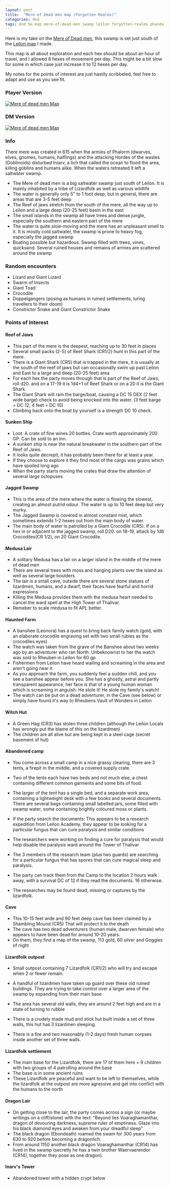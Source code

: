 ```yaml
---
layout: post
title:  "Mere of Dead men map (Forgotten Realms)"
categories: dnd
tags: dnd 5e map mere-of-dead-men swamp leilon forgotten-realms phandalin sword-coast lmop
---
```


Here is my take on the [Mere of Dead men](https://forgottenrealms.fandom.com/wiki/Mere_of_Dead_Men), this swamp is set just south of the [Leilon map](/2021/05/04/dnd-leilon/) I made.

This map is all about exploration and each hex should be about an hour of travel, and I allowed 8 hexes of movement per day. This might be a bit slow for some in which case just increase it to 12 hexes per day.

My notes for the points of interest are just hastily scribbeled, feel free to adapt and use as you see fit.

### Player Version
[![Mere of dead men Map](/images/2021-mere_player.jpg)](/images/2021-mere_player.jpg)

### DM Version
[![Mere of dead men Map](/images/2021-mere_dm.jpg)](/images/2021-mere_dm.jpg)

### Info
There mere was created in 615 when the armies of Phalorm (dwarves, elves, gnomes, humans, halflings) and the attacking Hordes of the wastes (Goblinoids) disturbed Iniarv, a lich that called the ocean to flood the area, killing goblins and humans alike. When the waters retreated it left a saltwater swamp.

- The Mere of dead men is a big saltwater swamp just south of Leilon. It is mainly inhabited by a tribe of Lizardfolk as well as various wildlife
- The water is generally only 5" to 1 foot deep, but in general, there are areas that are 3-5 feet deep
- The Reef of jaws stretch from the south of the mere, all the way up to Leilon and a large deep (20-25 feet) basin in the east
- The small islands in the swamp all have trees and dense jungle, especially the southern and eastern part of the mere
- The water is quite slow-moving and the mere has an unpleasant smell to it. It is mostly cold saltwater, the swamp is prone to heavy fog, especially the jagged swamp
- Boating possible but hazardous. Swamp filled with trees, vines, quicksand. Several ruined houses and remains of armies are scattered around the swamp

### Random encounters
- Lizard and Giant Lizard
- Swarm of Insects
- Giant Toad
- Crocodile
- Doppelgangers (posing as humans in ruined settlements, luring travellers to their doom)
- Constrictor Snake and Giant Constrictor Snake


### Points of Interest

#### Reef of Jaws
- This part of the mere is the deepest, reaching up to 30 feet in places
- Several small packs (2-5) of Reef Shark (CR1/2) hunt in this part of the mere. 
- There is a Giant Shark (CR5) that is trapped in the mere, it is usually at the south of the reef of jaws but can occasionally swim up past Leilon and East to a large and deep (20-25 feet) area
- For each hex the party moves through that is part of the Reef of Jaws, roll d20. and on a 17-19 it is 1d4+1 of Reef Shark or on a 20 it is the Giant Shark.
- The Giant Shark will ram the barge/boat, causing a DC 15 DEX (2 feet wide barge) check to avoid being knocked into the water.  (3 feet barge = DC 12, 4 feet = DC 10)
- Climbing back onto the boat by yourself is a strength DC 10 check. 

#### Sunken Ship
- Loot: A crate of fine wines 20 bottles. Crate worth approximately 200 GP. Can be sold to an Inn.
- A sunken ship is near the natural breakwater in the southern part of the Reef of Jaws.
- It looks quite decrepit, it has probably been there for at least a year.
- If they choose to explore it they find most of the cargo was grains which have spoiled long ago
- When the party starts moving the crates that draw the attention of several large octopuses
	

#### Jagged Swamp
- This is the area of the mere where the water is flowing the slowest, creating an almost putrid odour. The water is up to 10 feet deep but very murky.
- The Jagged Swamp is covered in almost constant mist, which sometimes extends 1-2 hexes out from the main body of water.
- The main body of water is patrolled by a Giant Crocodile (CR5). If on a hex in or adjacent to the jagged swamp, roll D20. on 18-19, attack by 1d6 Crocodiles(CR 1/2), on 20 Giant Crocodile.

#### Medusa Lair
- A solitary Medusa has a lair on a larger island in the middle of the mere of dead men
- There are several trees with moss and hanging plants over the island as well as several large boulders
- The lair is a small cave, outside there are several stone statues of lizardmen, humans, and a dwarf, their faces have fearful and horrid expressions
- Killing the Medusa provides them with the medusa heart needed to cancel the ward spell at the High Tower of Thalivar.
- Remeber to scale medusa to fit APL better.
	
#### Haunted Farm
- A banshee (Leonora) has a quest to bring back family watch (gold, with an elaborate crocodile engraving set with two small rubies as the crocodiles eyes)
- The watch was taken from the grave of the Banshee about two weeks ago by an adventurer who ran North. Unbeknownst to her the watch was sold to Rheuben in Leilon for 60 gp
- Fishermen from Leilon have heard wailing and screaming in the area and aren't going near it
- As you approach the farm, you suddenly feel a sudden chill, and you see a banshee appear before you. She has a ghostly, astral and partly transparent appearance, her face is that of a young human woman which is screaming in anguish:  He stole it! He stole my family's watch!
- The watch can be put on a dead adventurer, in the Cave (see below) or simply have found it's way to Rheubens Vault of Wonders in Leilon

#### Witch Hut
- A Green Hag (CR3) has stolen three children (although the Leilon Locals has wrongly put the blame of this on the lizardmen)
- The children are all alive but are being kept in a steel cage (secret basement of hut)

#### Abandoned camp
- You come across a small camp in a nice grassy clearing, there are 3 tents, a firepit in the middle, and a covered supply crate.
- Two of the tents each have two beds and not much else, a chest containing different common garments and some bits of food.
- The larger of the tent has a single bed, and a separate work area, containing a lightweight desk with a few books and several documents. There are several bags containing small labelled jars, some filled with swamp water, some containing brightly coloured moss or plants.
- If the party search the documents: This appears to be a research expedition from Leilon Academy, they appear to be looking for a particular fungus that can cure paralysis and similar conditions

- The researchers were working on finding a cure for paralysis that would help disable the paralysis ward around the Tower of Thalivar
- The 3 members of the research team (plus two guards) are searching for a particular fungus that has spores that can cure magical sleep and paralysis.
- The party can track them from the Camp to the location 2 hours walk away, with a survival DC of 12 if they read the documents. 16 otherwise.
- The researches may be found dead, missing or captures by the lizardfolk.

#### Cave
- This 10-15 feet wide and 90 feet deep cave has been claimed by a Shambling Mound (CR5) That will protect it to the death
- The cave has two dead adventurers (human male, dwarven female) who appears to have been dead for around 10-20 years.
- On them, they find a map of the swamp, 113 gold, 60 silver and Goggles of night
	

#### Lizardfolk outpost
- Small outpost containing 7 Lizardfolk (CR1/2) who will try and escape when 2 or fewer remain.
- A handful of lizardmen have taken up guard over these old ruined buildings. They are trying to take control over a larger area of the swamp by expanding from their main base
	
- The area has several old walls, they are around 2 feet high and are in a state of turning to rubble
- There is a crudely made mud and stick hut built inside a set of three walls, this hut has 3 lizardmen sleeping. 
- There is a fire and two reasonably (1-2 days) fresh human corpses inside another set of three walls. 
	

#### Lizardfolk settlement
- The main base for the Lizardfolk, there are 17 of them here + 9 children with two groups of 4 patrolling around the base
- The base is in some ancient ruins 
- These Lizardfolk are peaceful and want to be left to themselves, while the lizardfolk at the outpost are more agressive and get into conflict with the humans to the north
	
#### Dragon Lair
- On getting close to the lair, the party comes across a sign (or maybe writings on a cliff/stone) with the text:
"Beyond lies Voaraghamanthar, dragon of devouring darkness, supreme ruler of emptiness. Glaze into his black diamond eyes and awaken from your dreadful sleep"
- The black dragon (Ebondeath) roamed the swam for 300 years from 630 to 920 before becoming a dragonlich.
- From around 1150 another black dragon Voaraghamanthar (CR14) has lived in the swamp (secretly he has a twin brother Waervaerendor (CR14), together they pose as one dragon).
	
#### Inarv's Tower
- Abandoned tower with a hidden crypt below
